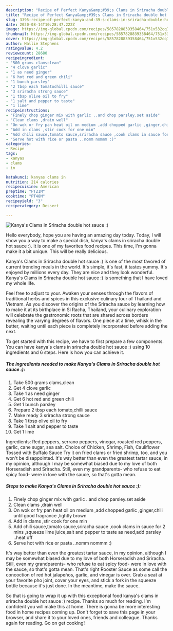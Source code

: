 ```yaml
---
description: "Recipe of Perfect Kanya&amp;#39;s Clams in Sriracha double hot sauce :)"
title: "Recipe of Perfect Kanya&amp;#39;s Clams in Sriracha double hot sauce :)"
slug: 3395-recipe-of-perfect-kanya-and-39-s-clams-in-sriracha-double-hot-sauce
date: 2020-08-14T10:28:47.222Z
image: https://img-global.cpcdn.com/recipes/5857828839358464/751x532cq70/kanyas-clams-in-sriracha-double-hot-sauce-recipe-main-photo.jpg
thumbnail: https://img-global.cpcdn.com/recipes/5857828839358464/751x532cq70/kanyas-clams-in-sriracha-double-hot-sauce-recipe-main-photo.jpg
cover: https://img-global.cpcdn.com/recipes/5857828839358464/751x532cq70/kanyas-clams-in-sriracha-double-hot-sauce-recipe-main-photo.jpg
author: Hallie Stephens
ratingvalue: 4.2
reviewcount: 28680
recipeingredient:
- "500 grams clamsclean"
- "4 clove garlic"
- "1 as need ginger"
- "6 hot red and green chili"
- "1 bunch parsley"
- "2 tbsp each tomatochilli sauce"
- "3 sriracha strong sauce"
- "1 tbsp olive oil to fry"
- "1 salt and pepper to taste"
- "1 lime"
recipeinstructions:
- "Finely chop ginger mix with garlic ..and chop parsley.set aside"
- "Clean clams ,drain well"
- "On wok or fry pan heat oil on medium ,add chopped garlic ,ginger,chili until good fragrance ,lightly brown"
- "Add in clams ,stir cook for one min"
- "Add chili sauce,tomato sauce,sriracha sauce ,cook clams in sauce for 2 mins ,squeeze lime juice,salt and pepper to taste as need,add parsley ..heat off"
- "Serve hot with rice or pasta ..nomm nommm :)"
categories:
- Recipe
tags:
- kanyas
- clams
- in

katakunci: kanyas clams in 
nutrition: 214 calories
recipecuisine: American
preptime: "PT21M"
cooktime: "PT48M"
recipeyield: "3"
recipecategory: Dessert

---
```



![Kanya&#39;s Clams in Sriracha double hot sauce :)](https://img-global.cpcdn.com/recipes/5857828839358464/751x532cq70/kanyas-clams-in-sriracha-double-hot-sauce-recipe-main-photo.jpg)

Hello everybody, hope you are having an amazing day today. Today, I will show you a way to make a special dish, kanya&#39;s clams in sriracha double hot sauce :). It is one of my favorites food recipes. This time, I'm gonna make it a bit unique. This will be really delicious.

Kanya&#39;s Clams in Sriracha double hot sauce :) is one of the most favored of current trending meals in the world. It's simple, it's fast, it tastes yummy. It's enjoyed by millions every day. They are nice and they look wonderful. Kanya&#39;s Clams in Sriracha double hot sauce :) is something that I have loved my whole life.

Feel free to adjust to your. Awaken your senses through the flavors of traditional herbs and spices in this exclusive culinary tour of Thailand and Vietnam. As you discover the origins of the Sriracha sauce by learning how to make it at its birthplace in Si Racha, Thailand, your culinary exploration will celebrate the gastronomic roots that are shared across borders revealing the varying degrees of flavors. One piece at a time, whisk in the butter, waiting until each piece is completely incorporated before adding the next.


To get started with this recipe, we have to first prepare a few components. You can have kanya&#39;s clams in sriracha double hot sauce :) using 10 ingredients and 6 steps. Here is how you can achieve it.

<!--inarticleads1-->

##### The ingredients needed to make Kanya&#39;s Clams in Sriracha double hot sauce :):

1. Take 500 grams clams,clean
1. Get 4 clove garlic
1. Take 1 as need ginger
1. Get 6 hot red and green chili
1. Get 1 bunch parsley
1. Prepare 2 tbsp each tomato,chilli sauce
1. Make ready 3 sriracha strong sauce
1. Take 1 tbsp olive oil to fry
1. Take 1 salt and pepper to taste
1. Get 1 lime


Ingredients: Red peppers, serrano peppers, vinegar, roasted red peppers, garlic, cane sugar, sea salt. Choice of Chicken, Shrimp, Fish, Cauliflower Tossed with Buffalo Sauce Try it on fried clams or fried shrimp, too, and you won&#39;t be disappointed. It&#39;s way better than even the greatest tartar sauce, in my opinion, although I may be somewhat biased due to my love of both Horseradish and Sriracha. Still, even my grandparents- who refuse to eat spicy food- were in love with the sauce, so that&#39;s gotta mean. 

<!--inarticleads2-->

##### Steps to make Kanya&#39;s Clams in Sriracha double hot sauce :):

1. Finely chop ginger mix with garlic ..and chop parsley.set aside
1. Clean clams ,drain well
1. On wok or fry pan heat oil on medium ,add chopped garlic ,ginger,chili until good fragrance ,lightly brown
1. Add in clams ,stir cook for one min
1. Add chili sauce,tomato sauce,sriracha sauce ,cook clams in sauce for 2 mins ,squeeze lime juice,salt and pepper to taste as need,add parsley ..heat off
1. Serve hot with rice or pasta ..nomm nommm :)


It&#39;s way better than even the greatest tartar sauce, in my opinion, although I may be somewhat biased due to my love of both Horseradish and Sriracha. Still, even my grandparents- who refuse to eat spicy food- were in love with the sauce, so that&#39;s gotta mean. That&#39;s right Rooster Sauce as some call the concoction of red hot jalapeños, garlic, and vinegar is over. Grab a seat at your favorite pho joint, cover your eyes, and stick a fork in the squeeze bottle because it&#39;s just done. In the meantime, make the sauce. 

So that is going to wrap it up with this exceptional food kanya&#39;s clams in sriracha double hot sauce :) recipe. Thanks so much for reading. I'm confident you will make this at home. There is gonna be more interesting food in home recipes coming up. Don't forget to save this page in your browser, and share it to your loved ones, friends and colleague. Thanks again for reading. Go on get cooking!
